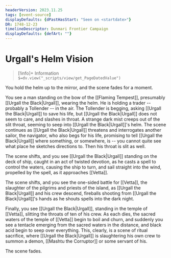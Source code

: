 ```yaml
---
headerVersion: 2023.11.25
tags: [event-source]
displayDefaults: {dPastHasStart: "Seen on <startdate>"}
DR: 1748-12-23
timelineDescriptor: Dunmari Frontier Campaign
displayDefaults: {defArt: ""}
---
```

# Urgall's Helm Vision
>[!info]+ Information  
> `$=dv.view("_scripts/view/get_PageDatedValue")`


You hold the helm up to the mirror, and the scene fades for a moment. 

You see a man standing on the bow of the [[Flaming Tempest]], presumably [[Urgall the Black|Urgall]], wearing the helm. He is holding a trader -- probably a Tollender -- in the air. The Tollender is begging, asking [[Urgall the Black|Urgall]] to save his life, but [[Urgall the Black|Urgall]] does not seem to care, and slashes in throat. A strange dark mist creeps out of the slit throat, seeming to seep into [[Urgall the Black|Urgall]]'s helm. The scene continues as [[Urgall the Black|Urgall]] threatens and interrogates another sailor, the navigator, who also begs for his life, promising to tell [[Urgall the Black|Urgall]] where something, or somewhere, is -- you cannot quite see what place he sketches directions to. Then his throat is slit as well.

The scene shifts, and you see [[Urgall the Black|Urgall]] standing on the deck of ship, caught in an act of twisted devotion, as he casts a spell to control the waters, causing the ship to turn, and sail straight into the wind, propelled by the spell, as it approaches [[Vetta]]. 

The scene shifts, and you see the one-sided battle for [[Vetta]], the slaughter of the pilgrims and priests of the island, as [[Urgall the Black|Urgall]] and his crew descend, fireballs shooting from [[Urgall the Black|Urgall]]'s hands as he shouts spells into the dark night. 

Finally, you see [[Urgall the Black|Urgall]], standing in the temple of [[Vetta]], slitting the throats of ten of his crew. As each dies, the sacred waters of the temple of [[Vetta]] begin to boil and churn, and suddenly you see a tentacle emerging from the sacred waters in the distance, and black acid begin to seep over everything. This, clearly, is a scene of ritual sacrifice, where [[Urgall the Black|Urgall]] is slaughtering his own crew to summon a demon, [[Mashtu the Corruptor]] or some servant of his. 

The scene fades.
